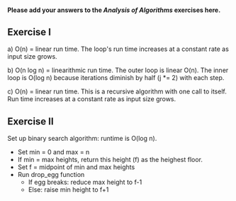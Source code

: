 #### Please add your answers to the ***Analysis of  Algorithms*** exercises here.

## Exercise I

a) O(n) = linear run time. The loop's run time increases at a constant rate as input size grows.


b) O(n log n) = linearithmic run time. The outer loop is linear O(n). The inner loop is O(log n) because iterations diminish by half (j *= 2) with each step.


c) O(n) = linear run time. This is a recursive algorithm with one call to itself. Run time increases at a constant rate as input size grows.

## Exercise II

Set up binary search algorithm: runtime is O(log n).

- Set min = 0 and max = n
- If min = max heights, return this height (f) as the heighest floor.
- Set f = midpoint of min and max heights
- Run drop_egg function
    - If egg breaks: reduce max height to f-1
    - Else: raise min height to f+1

